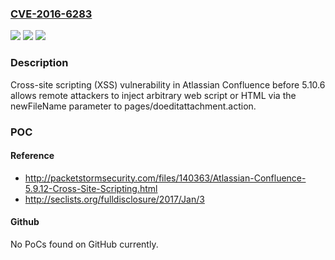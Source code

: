### [CVE-2016-6283](https://cve.mitre.org/cgi-bin/cvename.cgi?name=CVE-2016-6283)
![](https://img.shields.io/static/v1?label=Product&message=n%2Fa&color=blue)
![](https://img.shields.io/static/v1?label=Version&message=n%2Fa&color=blue)
![](https://img.shields.io/static/v1?label=Vulnerability&message=n%2Fa&color=brighgreen)

### Description

Cross-site scripting (XSS) vulnerability in Atlassian Confluence before 5.10.6 allows remote attackers to inject arbitrary web script or HTML via the newFileName parameter to pages/doeditattachment.action.

### POC

#### Reference
- http://packetstormsecurity.com/files/140363/Atlassian-Confluence-5.9.12-Cross-Site-Scripting.html
- http://seclists.org/fulldisclosure/2017/Jan/3

#### Github
No PoCs found on GitHub currently.

